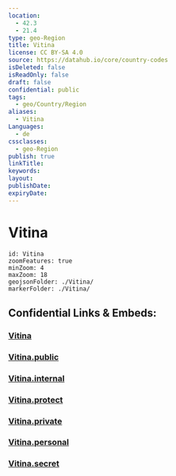 ```yaml
---
location:
  - 42.3
  - 21.4
type: geo-Region
title: Vitina
license: CC BY-SA 4.0
source: https://datahub.io/core/country-codes
isDeleted: false
isReadOnly: false
draft: false
confidential: public
tags:
  - geo/Country/Region
aliases:
  - Vitina
Languages:
  - de
cssclasses:
  - geo-Region
publish: true
linkTitle:
keywords:
layout:
publishDate:
expiryDate:
---
```


# Vitina

```leaflet
id: Vitina
zoomFeatures: true 
minZoom: 4 
maxZoom: 18
geojsonFolder: ./Vitina/
markerFolder: ./Vitina/
```


## Confidential Links & Embeds: 

### [Vitina](/_Standards/Earth/Continent/Europe/Europe~South/Kosovo/districts~Kosovo/Gnjilane/counties~Gnjilane/Vitina.md) 

### [Vitina.public](/_public/Earth/Continent/Europe/Europe~South/Kosovo/districts~Kosovo/Gnjilane/counties~Gnjilane/Vitina.public.md) 

### [Vitina.internal](/_internal/Earth/Continent/Europe/Europe~South/Kosovo/districts~Kosovo/Gnjilane/counties~Gnjilane/Vitina.internal.md) 

### [Vitina.protect](/_protect/Earth/Continent/Europe/Europe~South/Kosovo/districts~Kosovo/Gnjilane/counties~Gnjilane/Vitina.protect.md) 

### [Vitina.private](/_private/Earth/Continent/Europe/Europe~South/Kosovo/districts~Kosovo/Gnjilane/counties~Gnjilane/Vitina.private.md) 

### [Vitina.personal](/_personal/Earth/Continent/Europe/Europe~South/Kosovo/districts~Kosovo/Gnjilane/counties~Gnjilane/Vitina.personal.md) 

### [Vitina.secret](/_secret/Earth/Continent/Europe/Europe~South/Kosovo/districts~Kosovo/Gnjilane/counties~Gnjilane/Vitina.secret.md)

